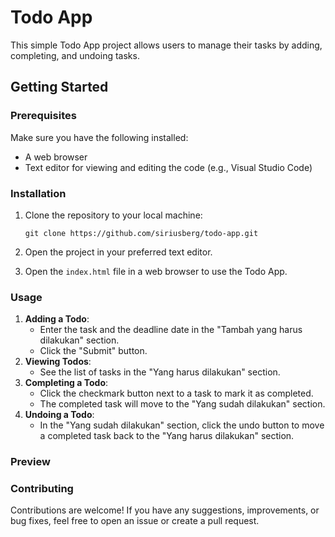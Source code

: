# Todo App

This simple Todo App project allows users to manage their tasks by adding, completing, and undoing tasks.

## Getting Started

### Prerequisites

Make sure you have the following installed:

- A web browser
- Text editor for viewing and editing the code (e.g., Visual Studio Code)

### Installation

1. Clone the repository to your local machine:

   ```
   git clone https://github.com/siriusberg/todo-app.git
   ```
2. Open the project in your preferred text editor.
3. Open the `index.html` file in a web browser to use the Todo App.

### Usage

1. <b>Adding a Todo</b>:
   - Enter the task and the deadline date in the "Tambah yang harus dilakukan" section.
   - Click the "Submit" button.
2. <b>Viewing Todos</b>:
   - See the list of tasks in the "Yang harus dilakukan" section.
3. <b>Completing a Todo</b>:
   - Click the checkmark button next to a task to mark it as completed.
   - The completed task will move to the "Yang sudah dilakukan" section.
4. <b>Undoing a Todo</b>:
   - In the "Yang sudah dilakukan" section, click the undo button to move a completed task back to the "Yang harus dilakukan" section.  

### Preview

### Contributing
Contributions are welcome! If you have any suggestions, improvements, or bug fixes, feel free to open an issue or create a pull request.

